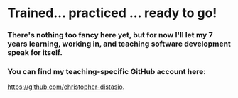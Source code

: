 # Trained... practiced ... ready to go!

### There's nothing too fancy here yet, but for now I'll let my 7 years learning, working in, and teaching software development speak for itself.

### You can find my teaching-specific GitHub account here: 
https://github.com/christopher-distasio.

